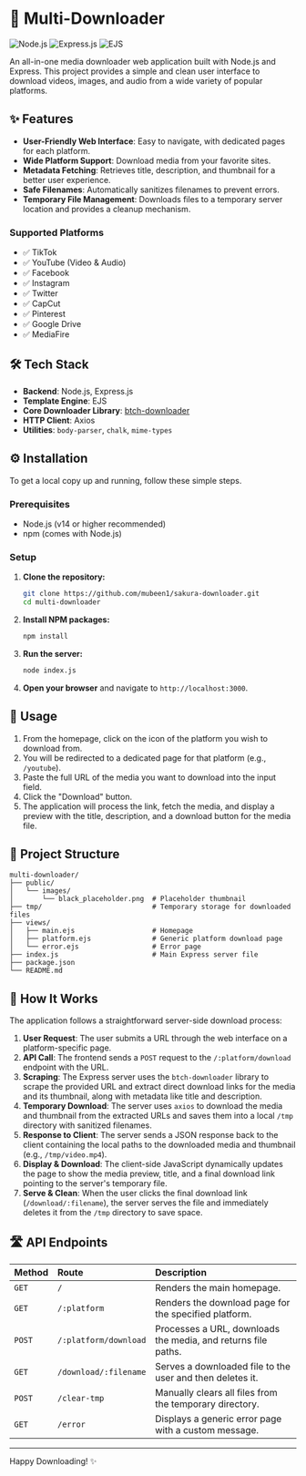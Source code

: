 # 🚀 Multi-Downloader

![Node.js](https://img.shields.io/badge/Node.js-43853D?style=for-the-badge&logo=node.js&logoColor=white)
![Express.js](https://img.shields.io/badge/Express.js-000000?style=for-the-badge&logo=express&logoColor=white)
![EJS](https://img.shields.io/badge/EJS-AE2F24?style=for-the-badge&logo=ejs&logoColor=white)

An all-in-one media downloader web application built with Node.js and Express. This project provides a simple and clean user interface to download videos, images, and audio from a wide variety of popular platforms.

## ✨ Features

-   **User-Friendly Web Interface**: Easy to navigate, with dedicated pages for each platform.
-   **Wide Platform Support**: Download media from your favorite sites.
-   **Metadata Fetching**: Retrieves title, description, and thumbnail for a better user experience.
-   **Safe Filenames**: Automatically sanitizes filenames to prevent errors.
-   **Temporary File Management**: Downloads files to a temporary server location and provides a cleanup mechanism.

### Supported Platforms

-   ✅ TikTok
-   ✅ YouTube (Video & Audio)
-   ✅ Facebook
-   ✅ Instagram
-   ✅ Twitter
-   ✅ CapCut
-   ✅ Pinterest
-   ✅ Google Drive
-   ✅ MediaFire

## 🛠️ Tech Stack

-   **Backend**: Node.js, Express.js
-   **Template Engine**: EJS
-   **Core Downloader Library**: [btch-downloader](https://www.npmjs.com/package/btch-downloader)
-   **HTTP Client**: Axios
-   **Utilities**: `body-parser`, `chalk`, `mime-types`

## ⚙️ Installation

To get a local copy up and running, follow these simple steps.

### Prerequisites

-   Node.js (v14 or higher recommended)
-   npm (comes with Node.js)

### Setup

1.  **Clone the repository:**
    ```sh
    git clone https://github.com/mubeen1/sakura-downloader.git
    cd multi-downloader
    ```

2.  **Install NPM packages:**
    ```sh
    npm install
    ```

3.  **Run the server:**
    ```sh
    node index.js
    ```

4.  **Open your browser** and navigate to `http://localhost:3000`.

## 🚀 Usage

1.  From the homepage, click on the icon of the platform you wish to download from.
2.  You will be redirected to a dedicated page for that platform (e.g., `/youtube`).
3.  Paste the full URL of the media you want to download into the input field.
4.  Click the "Download" button.
5.  The application will process the link, fetch the media, and display a preview with the title, description, and a download button for the media file.

## 📂 Project Structure

```
multi-downloader/
├── public/
│   └── images/
│       └── black_placeholder.png  # Placeholder thumbnail
├── tmp/                           # Temporary storage for downloaded files
├── views/
│   ├── main.ejs                   # Homepage
│   ├── platform.ejs               # Generic platform download page
│   └── error.ejs                  # Error page
├── index.js                       # Main Express server file
├── package.json
└── README.md
```

## 🔧 How It Works

The application follows a straightforward server-side download process:

1.  **User Request**: The user submits a URL through the web interface on a platform-specific page.
2.  **API Call**: The frontend sends a `POST` request to the `/:platform/download` endpoint with the URL.
3.  **Scraping**: The Express server uses the `btch-downloader` library to scrape the provided URL and extract direct download links for the media and its thumbnail, along with metadata like title and description.
4.  **Temporary Download**: The server uses `axios` to download the media and thumbnail from the extracted URLs and saves them into a local `/tmp` directory with sanitized filenames.
5.  **Response to Client**: The server sends a JSON response back to the client containing the local paths to the downloaded media and thumbnail (e.g., `/tmp/video.mp4`).
6.  **Display & Download**: The client-side JavaScript dynamically updates the page to show the media preview, title, and a final download link pointing to the server's temporary file.
7.  **Serve & Clean**: When the user clicks the final download link (`/download/:filename`), the server serves the file and immediately deletes it from the `/tmp` directory to save space.

## 🛣️ API Endpoints

| Method | Route                      | Description                                                              |
| :----- | :------------------------- | :----------------------------------------------------------------------- |
| `GET`  | `/`                        | Renders the main homepage.                                               |
| `GET`  | `/:platform`               | Renders the download page for the specified platform.                    |
| `POST` | `/:platform/download`      | Processes a URL, downloads the media, and returns file paths.            |
| `GET`  | `/download/:filename`      | Serves a downloaded file to the user and then deletes it.                |
| `POST` | `/clear-tmp`               | Manually clears all files from the temporary directory.                  |
| `GET`  | `/error`                   | Displays a generic error page with a custom message.                     |

---

Happy Downloading! ✨
